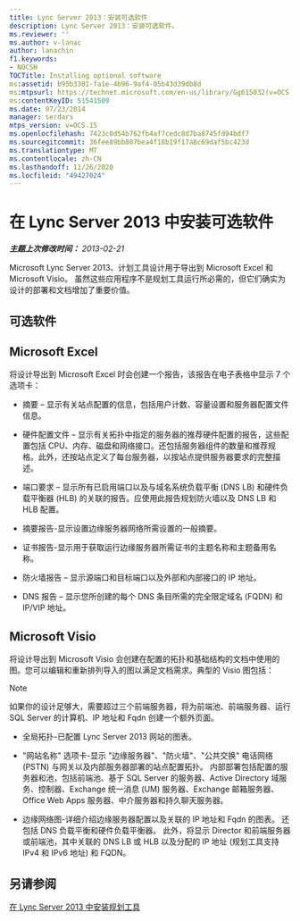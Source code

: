 ```yaml
---
title: Lync Server 2013：安装可选软件
description: Lync Server 2013：安装可选软件。
ms.reviewer: ''
ms.author: v-lanac
author: lanachin
f1.keywords:
- NOCSH
TOCTitle: Installing optional software
ms:assetid: b95b3301-fa1e-4b96-9af4-05b43d39db8d
ms:mtpsurl: https://technet.microsoft.com/en-us/library/Gg615032(v=OCS.15)
ms:contentKeyID: 51541509
ms.date: 07/23/2014
manager: serdars
mtps_version: v=OCS.15
ms.openlocfilehash: 7423c0d54b762fb4af7cedc8d7ba8745fd94bdf7
ms.sourcegitcommit: 36fee89bb887bea4f18b19f17a8c69daf5bc423d
ms.translationtype: MT
ms.contentlocale: zh-CN
ms.lasthandoff: 11/26/2020
ms.locfileid: "49427024"
---
```

# <a name="installing-optional-software-in-lync-server-2013"></a>在 Lync Server 2013 中安装可选软件

<div data-xmlns="http://www.w3.org/1999/xhtml">

<div class="topic" data-xmlns="http://www.w3.org/1999/xhtml" data-msxsl="urn:schemas-microsoft-com:xslt" data-cs="https://msdn.microsoft.com/">

<div data-asp="https://msdn2.microsoft.com/asp">



</div>

<div id="mainSection">

<div id="mainBody">

<span> </span>

_**主题上次修改时间：** 2013-02-21_

Microsoft Lync Server 2013、计划工具设计用于导出到 Microsoft Excel 和 Microsoft Visio。 虽然这些应用程序不是规划工具运行所必需的，但它们确实为设计的部署和文档增加了重要价值。

<div>

## <a name="optional-software"></a>可选软件

<div>

## <a name="microsoft-excel"></a>Microsoft Excel

将设计导出到 Microsoft Excel 时会创建一个报告，该报告在电子表格中显示 7 个选项卡：

  - 摘要 – 显示有关站点配置的信息，包括用户计数、容量设置和服务器配置文件信息。

  - 硬件配置文件 – 显示有关拓扑中指定的服务器的推荐硬件配置的报告，这些配置包括 CPU、内存、磁盘和网络接口。还包括服务器组件的数量和推荐规格。此外，还按站点定义了每台服务器，以按站点提供服务器要求的完整描述。

  - 端口要求 – 显示所有已启用端口以及与域名系统负载平衡 (DNS LB) 和硬件负载平衡器 (HLB) 的关联的报告。应使用此报告规划防火墙以及 DNS LB 和 HLB 配置。

  - 摘要报告-显示设置边缘服务器网络所需设置的一般摘要。

  - 证书报告-显示用于获取运行边缘服务器所需证书的主题名称和主题备用名称。

  - 防火墙报告 – 显示源端口和目标端口以及外部和内部接口的 IP 地址。

  - DNS 报告 – 显示您所创建的每个 DNS 条目所需的完全限定域名 (FQDN) 和 IP/VIP 地址。

</div>

<div>

## <a name="microsoft-visio"></a>Microsoft Visio

将设计导出到 Microsoft Visio 会创建在配置的拓扑和基础结构的文档中使用的图。您可以编辑和重新排列导入的图以满足文档需求。典型的 Visio 图包括：

<div>


> [!NOTE]  
> 如果你的设计足够大，需要超过三个前端服务器，将为前端池、前端服务器、运行 SQL Server 的计算机、IP 地址和 Fqdn 创建一个额外页面。



</div>

  - 全局拓扑-已配置 Lync Server 2013 网站的图表。

  - "网站名称" 选项卡-显示 "边缘服务器"、"防火墙"、"公共交换" 电话网络 (PSTN) 与网关以及内部服务器部署的站点配置拓扑。 内部部署包括配置的服务器和池，包括前端池、基于 SQL Server 的服务器、Active Directory 域服务、控制器、Exchange 统一消息 (UM) 服务器、Exchange 邮箱服务器、Office Web Apps 服务器、中介服务器和持久聊天服务器。

  - 边缘网络图-详细介绍边缘服务器配置以及关联的 IP 地址和 Fqdn 的图表。 还包括 DNS 负载平衡和硬件负载平衡器。 此外，将显示 Director 和前端服务器或前端池，其中关联的 DNS LB 或 HLB 以及分配的 IP 地址 (规划工具支持 IPv4 和 IPv6 地址) 和 FQDN。

</div>

</div>

<div>

## <a name="see-also"></a>另请参阅


[在 Lync Server 2013 中安装规划工具](lync-server-2013-installing-the-planning-tool.md)  
  

</div>

</div>

<span> </span>

</div>

</div>

</div>

